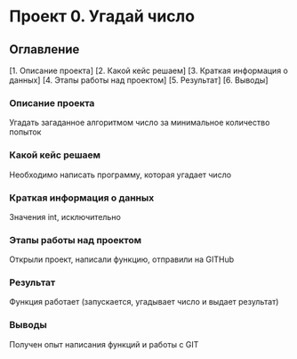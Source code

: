 # Проект 0. Угадай число

## Оглавление
[1. Описание проекта]
[2. Какой кейс решаем]
[3. Краткая информация о данных]
[4. Этапы работы над проектом]
[5. Результат]
[6. Выводы]

### Описание проекта
Угадать загаданное алгоритмом число за минимальное количество попыток

### Какой кейс решаем
Необходимо написать программу, которая угадает число

### Краткая информация о данных 
Значения int, исключительно

### Этапы работы над проектом
Открыли проект, написали функцию, отправили на GITHub

### Результат
Функция работает (запускается, угадывает число и выдает результат)

### Выводы
Получен опыт написания функций и работы с GIT